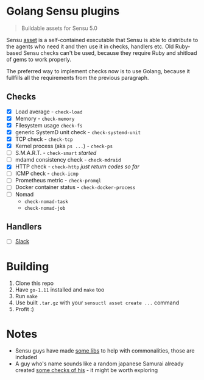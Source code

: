 # Golang Sensu plugins

> Buildable assets for Sensu 5.0

Sensu [asset](https://docs.sensu.io/sensu-go/5.0/reference/assets/) is a self-contained executable that Sensu is able to distribute to the agents who need it and then use it in checks, handlers etc. Old Ruby-based Sensu checks can't be used, because they require Ruby and shitload of gems to work properly.

The preferred way to implement checks now is to use Golang, because it fullfills all the requirements from the previous paragraph.

## Checks

- [x] Load average - `check-load`
- [x] Memory - `check-memory`
- [x] Filesystem usage `check-fs`
- [x] generic SystemD unit check - `check-systemd-unit`
- [x] TCP check - `check-tcp`
- [x] Kernel process (aka `ps ...`) - `check-ps`
- [ ] S.M.A.R.T. - `check-smart` _started_
- [ ] mdamd consistency check - `check-mdraid`
- [x] HTTP check - `check-http` _just return codes so far_
- [ ] ICMP check - `check-icmp`
- [ ] Prometheus metric - `check-promql`
- [ ] Docker container status - `check-docker-process`
- [ ] Nomad
  - `check-nomad-task`
  - `check-nomad-job`

## Handlers

- [ ] [Slack](https://github.com/sensu/sensu-slack-handler/)

# Building

1. Clone this repo
2. Have `go-1.11` installed and `make` too
3. Run `make`
4. Use built `.tar.gz` with your `sensuctl asset create ...` command
5. Profit :)

# Notes

- Sensu guys have made [some libs](https://github.com/sensu-plugins/sensu-plugins-go/) to help with commonalities, those are included
- A guy who's name sounds like a random japanese Samurai already created [some checks of his](https://github.com/hico-horiuchi/sensu-plugins-go/) - it might be worth exploring

